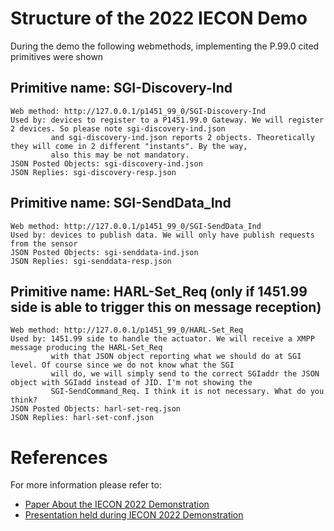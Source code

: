 # Structure of the 2022 IECON Demo

During the demo the following webmethods, implementing the P.99.0 cited primitives were shown

## Primitive name: SGI-Discovery-Ind

	Web method: http://127.0.0.1/p1451_99_0/SGI-Discovery-Ind
	Used by: devices to register to a P1451.99.0 Gateway. We will register 2 devices. So please note sgi-discovery-ind.json
	         and sgi-discovery-ind.json reports 2 objects. Theoretically they will come in 2 different "instants". By the way,
			 also this may be not mandatory.
	JSON Posted Objects: sgi-discovery-ind.json
	JSON Replies: sgi-discovery-resp.json
	
## Primitive name: SGI-SendData_Ind

	Web method: http://127.0.0.1/p1451_99_0/SGI-SendData_Ind
	Used by: devices to publish data. We will only have publish requests from the sensor
	JSON Posted Objects: sgi-senddata-ind.json
	JSON Replies: sgi-senddata-resp.json
	
## Primitive name: HARL-Set_Req (only if 1451.99 side is able to trigger this on message reception)

	Web method: http://127.0.0.1/p1451_99_0/HARL-Set_Req
	Used by: 1451.99 side to handle the actuator. We will receive a XMPP message producing the HARL-Set_Req 
	         with that JSON object reporting what we should do at SGI level. Of course since we do not know what the SGI
			 will do, we will simply send to the correct SGIaddr the JSON object with SGIadd instead of JID. I'm not showing the
			 SGI-SendCommand_Req. I think it is not necessary. What do you think?
	JSON Posted Objects: harl-set-req.json
	JSON Replies: harl-set-conf.json
	
# References
	
For more information please refer to:

* [Paper About the IECON 2022 Demonstration](docs/INTEROP2022-A_New_Architectural_Approach_for_P1451_99_Binding_to_P1451_0.pdf)
* [Presentation held during IECON 2022 Demonstration](docs/20221018-P1451_99_0-A_First_Proposal.pdf)
